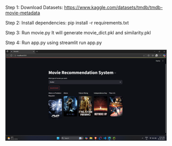 Step 1: Download Datasets: https://www.kaggle.com/datasets/tmdb/tmdb-movie-metadata

Step 2: Install dependencies:
 pip install -r requirements.txt
 
Step 3: Run movie.py 
   It will generate movie_dict.pkl and similarity.pkl
   
Step 4: Run app.py
   using streamlit run app.py
   
![Alt text](ss.png)
